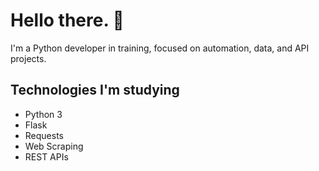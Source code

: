 # Hello there. 👋

I'm a Python developer in training, focused on automation, data, and API projects.

## Technologies I'm studying
- Python 3
- Flask
- Requests
- Web Scraping
- REST APIs
